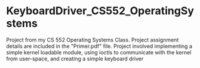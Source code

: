 # KeyboardDriver_CS552_OperatingSystems

Project from my CS 552 Operating Systems Class. Project assignment details are included in the "Primer.pdf" file.
Project involved implementing a simple kernel loadable module, using ioctls to communicate with the kernel from user-space,
and creating a simple keyboard driver
